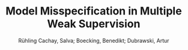 ---
paperId: 10
author: Rühling Cachay, Salva; Boecking, Benedikt; Dubrawski, Artur
publicationauthor: Rühling Cachay, S. et al.
title: Model Misspecification in Multiple Weak Supervision
pitch: https://slideslive.com/38942435/model-misspecification-in-multiple-weak-supervision?ref=folder-65639
pdf: Rühling-Cachay_LONG_10.pdf
poster: Rühling-Cachay_LONG_10.png
alt: --
type: Oral
topic: Machine Learning
link: https://research.latinxinai.org/papers/neurips/2020/pdf/R%C3%BChling-Cachay_LONG_10.pdf
conference: neurips
year: 2020
tags: neurips-2020
location: Virtual
---